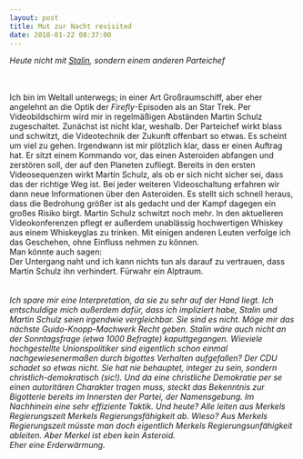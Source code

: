 ```yaml
---
layout: post
title: Mut zur Nacht revisited
date: 2018-01-22 08:37:00
---
```


*Heute nicht mit [Stalin](https://grillmoebel.github.io/2016/12/19/twentyfirst-post/), sondern einem anderen Parteichef*

<br><br>
Ich bin im Weltall unterwegs; in einer Art Großraumschiff, aber eher angelehnt an die Optik der *Firefly*-Episoden als an Star Trek. Per Videobildschirm wird mir in regelmäßigen Abständen Martin Schulz zugeschaltet.
Zunächst ist nicht klar, weshalb. Der Parteichef wirkt blass und schwitzt, die Videotechnik der Zukunft offenbart so etwas. Es scheint um viel zu gehen. Irgendwann ist mir plötzlich klar, dass er einen Auftrag hat.
Er sitzt einem Kommando vor, das einen Asteroiden abfangen und zerstören soll, der auf den Planeten zufliegt. Bereits in den ersten Videosequenzen wirkt Martin Schulz, als ob er sich nicht sicher sei, dass das der richtige Weg ist.
Bei jeder weiteren Videoschaltung erfahren wir dann neue Informationen über den Asteroiden. Es stellt sich schnell heraus, dass die Bedrohung größer ist als gedacht und der Kampf dagegen ein großes Risiko birgt. 
Martin Schulz schwitzt noch mehr. In den aktuelleren Videokonferenzen pflegt er außerdem unablässig hochwertigen Whiskey aus einem Whiskeyglas zu trinken. Mit einigen anderen Leuten verfolge ich das Geschehen, ohne Einfluss nehmen zu können. <br>
Man könnte auch sagen:<br> 
Der Untergang naht und ich kann nichts tun als darauf zu vertrauen, dass Martin Schulz ihn verhindert. Fürwahr ein Alptraum.
<br><br>
<br>
*Ich spare mir eine Interpretation, da sie zu sehr auf der Hand liegt. Ich entschuldige mich außerdem dafür, dass ich impliziert habe, Stalin und Martin Schulz seien irgendwie vergleichbar. Sie sind es nicht.
Möge mir das nächste Guido-Knopp-Machwerk Recht geben. Stalin wäre auch nicht an der Sonntagsfrage (etwa 1000 Befragte) kaputtgegangen. Wieviele hochgestellte Unionspolitiker sind eigentlich schon einmal nachgewiesenermaßen durch
bigottes Verhalten aufgefallen? Der CDU schadet so etwas nicht. Sie hat nie behauptet, integer zu sein, sondern christlich-demokratisch (sic!). Und da eine christliche Demokratie per se einen autoritären Charakter 
tragen muss, steckt das Bekenntnis zur Bigotterie bereits im Innersten der Partei, der Namensgebung. Im Nachhinein eine sehr effiziente Taktik. Und heute? Alle leiten aus Merkels Regierungszeit Merkels 
Regierungsfähigkeit ab. Wieso? Aus Merkels Regierungszeit müsste man doch eigentlich Merkels Regierungsunfähigkeit ableiten. Aber Merkel ist eben kein Asteroid.<br>
Eher eine Erderwärmung.*
